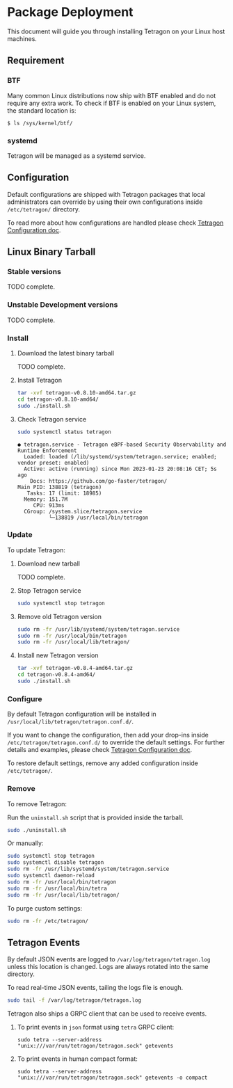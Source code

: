 # Package Deployment

This document will guide you through installing Tetragon on your Linux host machines.

## Requirement

### BTF

Many common Linux distributions now ship with BTF enabled and do not require
any extra work. To check if BTF is enabled on your Linux system, the standard
location is:

```
$ ls /sys/kernel/btf/
```

### systemd

Tetragon will be managed as a systemd service.

## Configuration

Default configurations are shipped with Tetragon packages that local administrators
can override by using their own configurations inside `/etc/tetragon/` directory.

To read more about how configurations are handled please check [Tetragon Configuration doc](../../configuration/README.md).


## Linux Binary Tarball

### Stable versions

TODO complete.

### Unstable Development versions

TODO complete.

### Install

1. Download the latest binary tarball

   TODO complete.

2. Install Tetragon

   ```bash
   tar -xvf tetragon-v0.8.10-amd64.tar.gz
   cd tetragon-v0.8.10-amd64/
   sudo ./install.sh
   ```

3. Check Tetragon service

   ```bash
   sudo systemctl status tetragon
   ```

   ```
   ● tetragon.service - Tetragon eBPF-based Security Observability and Runtime Enforcement
     Loaded: loaded (/lib/systemd/system/tetragon.service; enabled; vendor preset: enabled)
     Active: active (running) since Mon 2023-01-23 20:08:16 CET; 5s ago
       Docs: https://github.com/go-faster/tetragon/
   Main PID: 138819 (tetragon)
      Tasks: 17 (limit: 18985)
     Memory: 151.7M
        CPU: 913ms
     CGroup: /system.slice/tetragon.service
             └─138819 /usr/local/bin/tetragon
   ```

### Update

To update Tetragon:

1. Download new tarball

   TODO complete.

2. Stop Tetragon service

   ```bash
   sudo systemctl stop tetragon
   ```

3. Remove old Tetragon version

   ```bash
   sudo rm -fr /usr/lib/systemd/system/tetragon.service
   sudo rm -fr /usr/local/bin/tetragon
   sudo rm -fr /usr/local/lib/tetragon/
   ```

4. Install new Tetragon version

   ```bash
   tar -xvf tetragon-v0.8.4-amd64.tar.gz
   cd tetragon-v0.8.4-amd64/
   sudo ./install.sh
   ```

### Configure

By default Tetragon configuration will be installed in
`/usr/local/lib/tetragon/tetragon.conf.d/`.

If you want to change the configuration, then add your drop-ins inside `/etc/tetragon/tetragon.conf.d/` to override the default
settings. For further details and examples, please check [Tetragon Configuration doc](../../configuration/README.md).

To restore default settings, remove any added configuration inside
`/etc/tetragon/`.


### Remove

To remove Tetragon:

Run the `uninstall.sh` script that is provided inside the tarball.

   ```bash
   sudo ./uninstall.sh
   ```

Or manually:

   ```bash
   sudo systemctl stop tetragon
   sudo systemctl disable tetragon
   sudo rm -fr /usr/lib/systemd/system/tetragon.service
   sudo systemctl daemon-reload
   sudo rm -fr /usr/local/bin/tetragon
   sudo rm -fr /usr/local/bin/tetra
   sudo rm -fr /usr/local/lib/tetragon/
   ```

To purge custom settings:

   ```bash
   sudo rm -fr /etc/tetragon/
   ```


## Tetragon Events

By default JSON events are logged to `/var/log/tetragon/tetragon.log` unless this location is changed.
Logs are always rotated into the same directory.

To read real-time JSON events, tailing the logs file is enough.

   ```bash
   sudo tail -f /var/log/tetragon/tetragon.log
   ```

Tetragon also ships a GRPC client that can be used to receive events.

1. To print events in `json` format using `tetra` GRPC client:
   ```
   sudo tetra --server-address "unix:///var/run/tetragon/tetragon.sock" getevents
   ```

2. To print events in human compact format:
   ```
   sudo tetra --server-address "unix:///var/run/tetragon/tetragon.sock" getevents -o compact
   ```
